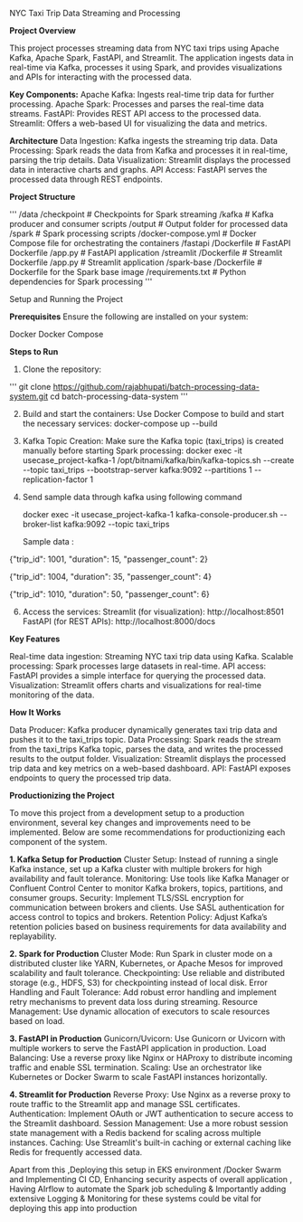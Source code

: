 
NYC Taxi Trip Data Streaming and Processing

**Project Overview**

This project processes streaming data from NYC taxi trips using Apache Kafka, Apache Spark, FastAPI, and Streamlit. The application ingests data in real-time via Kafka, processes it using Spark, and provides visualizations and APIs for interacting with the processed data.

**Key Components:**
Apache Kafka: Ingests real-time trip data for further processing.
Apache Spark: Processes and parses the real-time data streams.
FastAPI: Provides REST API access to the processed data.
Streamlit: Offers a web-based UI for visualizing the data and metrics.

**Architecture**
Data Ingestion: Kafka ingests the streaming trip data.
Data Processing: Spark reads the data from Kafka and processes it in real-time, parsing the trip details.
Data Visualization: Streamlit displays the processed data in interactive charts and graphs.
API Access: FastAPI serves the processed data through REST endpoints.

**Project Structure**

'''
/data
    /checkpoint           # Checkpoints for Spark streaming
    /kafka                # Kafka producer and consumer scripts
    /output               # Output folder for processed data
    /spark                # Spark processing scripts
/docker-compose.yml       # Docker Compose file for orchestrating the containers
/fastapi
    /Dockerfile           # FastAPI Dockerfile
    /app.py               # FastAPI application
/streamlit
    /Dockerfile           # Streamlit Dockerfile
    /app.py               # Streamlit application
/spark-base
    /Dockerfile           # Dockerfile for the Spark base image
    /requirements.txt     # Python dependencies for Spark processing
 '''   

Setup and Running the Project

**Prerequisites**
Ensure the following are installed on your system:

Docker
Docker Compose

**Steps to Run**
1) Clone the repository:

'''
git clone https://github.com/rajabhupati/batch-processing-data-system.git
cd batch-processing-data-system
'''

2) Build and start the containers: Use Docker Compose to build and start the necessary services:
docker-compose up --build

3) Kafka Topic Creation: Make sure the Kafka topic (taxi_trips) is created manually before starting Spark processing:
docker exec -it usecase_project-kafka-1 /opt/bitnami/kafka/bin/kafka-topics.sh --create --topic taxi_trips --bootstrap-server kafka:9092 --partitions 1 --replication-factor 1

4) Send sample data through kafka using following command

   docker exec -it usecase_project-kafka-1  kafka-console-producer.sh --broker-list kafka:9092 --topic taxi_trips

   Sample data : 

{"trip_id": 1001, "duration": 15, "passenger_count": 2}

{"trip_id": 1004, "duration": 35, "passenger_count": 4}

{"trip_id": 1010, "duration": 50, "passenger_count": 6}



6) Access the services:
Streamlit (for visualization): http://localhost:8501
FastAPI (for REST APIs): http://localhost:8000/docs

**Key Features**

Real-time data ingestion: Streaming NYC taxi trip data using Kafka.
Scalable processing: Spark processes large datasets in real-time.
API access: FastAPI provides a simple interface for querying the processed data.
Visualization: Streamlit offers charts and visualizations for real-time monitoring of the data.


**How It Works**

Data Producer: Kafka producer dynamically generates taxi trip data and pushes it to the taxi_trips topic.
Data Processing: Spark reads the stream from the taxi_trips Kafka topic, parses the data, and writes the processed results to the output folder.
Visualization: Streamlit displays the processed trip data and key metrics on a web-based dashboard.
API: FastAPI exposes endpoints to query the processed trip data.


**Productionizing the Project**

To move this project from a development setup to a production environment, several key changes and improvements need to be implemented. Below are some recommendations for productionizing each component of the system.

**1. Kafka Setup for Production**
Cluster Setup: Instead of running a single Kafka instance, set up a Kafka cluster with multiple brokers for high availability and fault tolerance.
Monitoring: Use tools like Kafka Manager or Confluent Control Center to monitor Kafka brokers, topics, partitions, and consumer groups.
Security: Implement TLS/SSL encryption for communication between brokers and clients. Use SASL authentication for access control to topics and brokers.
Retention Policy: Adjust Kafka’s retention policies based on business requirements for data availability and replayability.


**2. Spark for Production**
Cluster Mode: Run Spark in cluster mode on a distributed cluster like YARN, Kubernetes, or Apache Mesos for improved scalability and fault tolerance.
Checkpointing: Use reliable and distributed storage (e.g., HDFS, S3) for checkpointing instead of local disk.
Error Handling and Fault Tolerance: Add robust error handling and implement retry mechanisms to prevent data loss during streaming.
Resource Management: Use dynamic allocation of executors to scale resources based on load.


**3. FastAPI in Production**
Gunicorn/Uvicorn: Use Gunicorn or Uvicorn with multiple workers to serve the FastAPI application in production.
Load Balancing: Use a reverse proxy like Nginx or HAProxy to distribute incoming traffic and enable SSL termination.
Scaling: Use an orchestrator like Kubernetes or Docker Swarm to scale FastAPI instances horizontally.

**4. Streamlit for Production**
Reverse Proxy: Use Nginx as a reverse proxy to route traffic to the Streamlit app and manage SSL certificates.
Authentication: Implement OAuth or JWT authentication to secure access to the Streamlit dashboard.
Session Management: Use a more robust session state management with a Redis backend for scaling across multiple instances.
Caching: Use Streamlit's built-in caching or external caching like Redis for frequently accessed data.

Apart from this ,Deploying this setup in EKS environment /Docker Swarm and Implementing CI CD, Enhancing security aspects of overall application , Having AIrflow to automate the Spark job scheduling & Importantly adding extensive Logging & Monitoring for these systems could be vital for deploying this app into production



